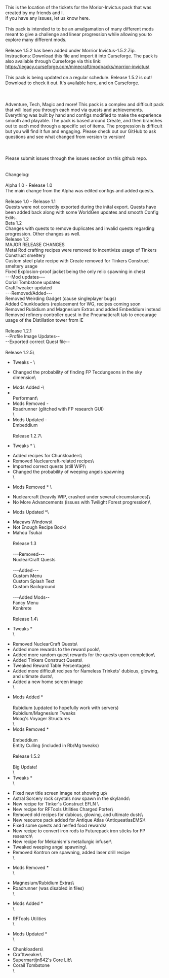 This is the location of the tickets for the Morior-Invictus pack that was created by my friends and I.  
If you have any issues, let us know here.\
\
This pack is intended to to be an amalgamation of many different mods meant to give a challenge and linear progression while allowing you to explore many different mods.\
\
Release 1.5.2 has been added under Morrior Invictus-1.5.2.Zip.\
Instructions: Download this file and import it into Curseforge.  The pack is also available through Curseforge via this link: https://legacy.curseforge.com/minecraft/modpacks/morrior-invictus\
\
\
This pack is being updated on a regular schedule.  Release 1.5.2 is out!  Download to check it out.  It's available here, and on Curseforge.\
\
\
\
Adventure, Tech, Magic and more!  This pack is a complex and difficult pack that will lead you through each mod via quests and achievements.  Everything was built by hand and configs modified to make the experience smooth and playable.  The pack is based around Create, and then branches out to each mod through a specific set of items.  The progression is difficult but you will find it fun and engaging.  Please check out our GitHub to ask questions and see what changed from version to version!\
\
\
\
Please submit issues through the issues section on this github repo.
\
\
\
Changelog:\
\
Alpha 1.0 - Release 1.0\
The main change from the Alpha was edited configs and added quests.\
\
Release 1.0 - Release 1.1\
Quests were not correctly exported during the inital export.  Quests have been added back along with some WorldGen updates and smooth Config Edits.
\
Beta 1.2\
Changes with quests to remove duplicates and invalid quests regarding progression.  Other changes as well.
\
Release 1.2\
MAJOR RELEASE CHANGES\
    Metal Rod crafting recipes were removed to incentivize usage of Tinkers Construct smeltery\
    Custom steel plate recipe with Create removed for Tinkers Construct smeltery usage\
    Fixed Explosion-proof jacket being the only relic spawning in chest\
---Mod updates---\
    Corial Tombstone updates\
    CraftTweaker updated\
---Removed/Added---\
    Removed Weirding Gadget (cause singleplayer bugs)\
    Added Chunkloaders (replacement for WG, recipes coming soon\
    Removed Rubidium and Magnesium Extras and added Embeddium instead\
    Removed refinery controller quest in the Pneumaticraft tab to encourage usage of the Distillation tower from IE\
\
Release 1.2.1\
--Profile Image Updates--\
--Exported correct Quest file--\
\
Release 1.2.5\
- Tweaks - \
* Changed the probability of finding FP Tecdungeons in the sky dimension\
- Mods Added -\
- \
Performant\
- Mods Removed -\
Roadrunner (glitched with FP research GUI)\
\
- Mods Updated -\
Embeddium\
\
Release 1.2.7\
* Tweaks * \
- Added recipes for Chunkloaders\
- Removed Nuclearcraft-related recipes\
- Imported correct quests (still WIP)\
- Changed the probability of weeping angels spawning\
\
* Mods Removed * \
- Nuclearcraft (heavily WIP, crashed under several circumstances)\
- No More Advancements (issues with Twilight Forest progression)\

* Mods Updated *\
- Macaws Windows\
- Not Enough Recipe Book\
- Mahou Tsukai\
\
Release 1.3\
\
---Removed---\
NuclearCraft Quests\
\
---Added---\
Custom Menu\
Custom Splash Text\
Custom Background\
\
---Added Mods--\
Fancy Menu\
Konkrete\
\
Release 1.4\
* Tweaks *\
\
- Removed NuclearCraft Quests\
- Added more rewards to the reward pools\
- Added more random quest rewards for the quests upon completion\
- Added Tinkers Construct Quests\
- Tweaked Reward Table Percentages\
- Added more difficult recipes for Nameless Trinkets' dubious, glowing, and ultimate dusts\
- Added a new home screen image\
\
* Mods Added * \
\
Rubidium (updated to hopefully work with servers)\
Rubidium/Magnesium Tweaks\
Moog's Voyager Structures\
\
* Mods Removed *\
\
Embeddium\
Entity Culling (included in Rb/Mg tweaks)\
\
Release 1.5.2\
\
Big Update!\
\
* Tweaks * \
\
- Fixed new title screen image not showing up\
- Astral Sorcery rock crystals now spawn in the skylands\
- New recipe for Tinker's Construct EFLN \
- New recipe for RFTools Utilities Charged Porter\
- Removed old recipes for dubious, glowing, and ultimate dusts\
- New resource pack added for Antique Atlas (AntiqueatlasEMS)\
- Fixed some quests and nerfed food rewards\
- New recipe to convert iron rods to Futurepack iron sticks for FP research\
- New recipe for Mekanism's metallurgic infuser\
- Tweaked weeping angel spawning\
- Removed Kontron ore spawning, added laser drill recipe\
\
* Mods Removed * \
\
- Magnesium/Rubidium Extras\
- Roadrunner (was disabled in files)\
\
* Mods Added *\
\
- RFTools Utilities\
\
* Mods Updated *\
\
- Chunkloaders\
- Crafttweaker\
- Supermartijn642's Core Lib\
- Corail Tombstone\
\
